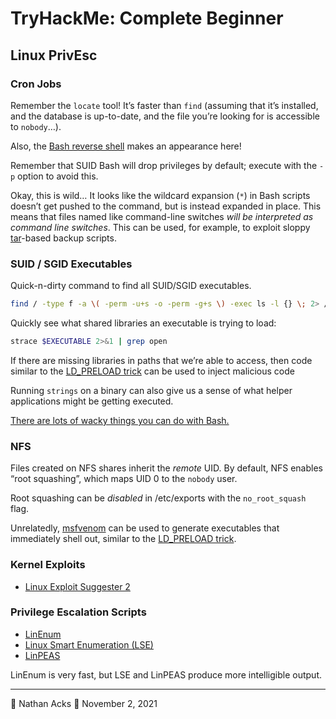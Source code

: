 # TryHackMe: Complete Beginner

## Linux PrivEsc

### Cron Jobs

Remember the `locate` tool! It’s faster than `find` (assuming that it’s installed, and the database is up-to-date, and the file you’re looking for is accessible to `nobody`…).

Also, the [Bash reverse shell](../notes/exploiting-bash.md) makes an appearance here!

Remember that SUID Bash will drop privileges by default; execute with the `-p` option to avoid this.

Okay, this is wild… It looks like the wildcard expansion (`*`) in Bash scripts doesn’t get pushed to the command, but is instead expanded in place. This means that files named like command-line switches *will be interpreted as command line switches*. This can be used, for example, to exploit sloppy [tar](https://gtfobins.github.io/gtfobins/tar/)-based backup scripts.

### SUID / SGID Executables

Quick-n-dirty command to find all SUID/SGID executables.

```bash
find / -type f -a \( -perm -u+s -o -perm -g+s \) -exec ls -l {} \; 2> /dev/null
```

Quickly see what shared libraries an executable is trying to load:

```bash
strace $EXECUTABLE 2>&1 | grep open
```

If there are missing libraries in paths that we’re able to access, then code similar to the [LD_PRELOAD trick](../notes/exploiting-ld-preload.md) can be used to inject malicious code

Running `strings` on a binary can also give us a sense of what helper applications might be getting executed.

[There are lots of wacky things you can do with Bash.](../notes/exploiting-bash.md)

### NFS

Files created on NFS shares inherit the *remote* UID. By default, NFS enables “root squashing”, which maps UID 0 to the `nobody` user.

Root squashing can be *disabled* in /etc/exports with the `no_root_squash` flag. 

Unrelatedly, [msfvenom](../notes/metasploit.md) can be used to generate executables that immediately shell out, similar to the [LD_PRELOAD trick](../notes/exploiting-ld-preload.md).

### Kernel Exploits

* [Linux Exploit Suggester 2](https://github.com/jondonas/linux-exploit-suggester-2)

### Privilege Escalation Scripts

* [LinEnum](https://github.com/diego-treitos/linux-smart-enumeration)
* [Linux Smart Enumeration (LSE)](https://github.com/diego-treitos/linux-smart-enumeration)
* [LinPEAS](https://github.com/carlospolop/PEASS-ng/tree/master/linPEAS)

LinEnum is very fast, but LSE and LinPEAS produce more intelligible output.

- - - -

👤 Nathan Acks
📅 November 2, 2021
